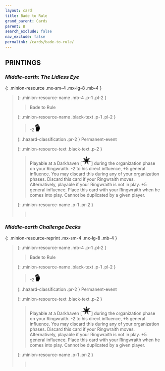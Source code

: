 ```yaml
---
layout: card
title: Bade to Rule
grand_parent: Cards
parent: B
search_exclude: false
nav_exclude: false
permalink: /cards/bade-to-rule/
---
```


## PRINTINGS


### _Middle-earth: The Lidless Eye_

{: .minion-resource .mx-sm-4 .mx-lg-8 .mb-4 }
> {: .minion-resource-name .mb-4 .p-1 .pl-2 }
> > <div class="hazard-mp"></div>
> > <div class="card-name">Bade to Rule</div>
>
> {: .minion-resource-name .black-text .p-1 .pl-2 }
> > -2![](/assets/images/di.svg)
>
> {: .hazard-classification .pr-2 }
> Permanent-event
>
> {: .minion-resource-text .black-text .p-2 }
> > Playable at a Darkhaven \[![](/assets/images/dark-haven.svg)] during the organization phase on your Ringwraith. -2 to his direct influence, +5 general influence. You may discard this during any of your organization phases. Discard this card if your Ringwraith moves.  Alternatively, playable if your Ringwraith is not in play. +5 general influence. Place this card with your Ringwraith when he comes into play. Cannot be duplicated by a given player. 
> 
> {: .minion-resource-name .p-1 .pr-2 }
> > <div class="card-shield"></div>
> > <div class="card-corruption-white">&nbsp;</div>

### _Middle-earth Challenge Decks_

{: .minion-resource-reprint .mx-sm-4 .mx-lg-8 .mb-4 }
> {: .minion-resource-name .mb-4 .p-1 .pl-2 }
> > <div class="hazard-mp"></div>
> > <div class="card-name">Bade to Rule</div>
>
> {: .minion-resource-name .black-text .p-1 .pl-2 }
> > -2![](/assets/images/di.svg)
>
> {: .hazard-classification .pr-2 }
> Permanent-event
>
> {: .minion-resource-text .black-text .p-2 }
> > Playable at a Darkhaven \[![](/assets/images/dark-haven.svg)] during the organization phase on your Ringwraith. -2 to his direct influence, +5 general influence. You may discard this during any of your organization phases. Discard this card if your Ringwraith moves.  Alternatively, playable if your Ringwraith is not in play. +5 general influence. Place this card with your Ringwraith when he comes into play. Cannot be duplicated by a given player. 
> 
> {: .minion-resource-name .p-1 .pr-2 }
> > <div class="card-shield"></div>
> > <div class="card-corruption-white">&nbsp;</div>
